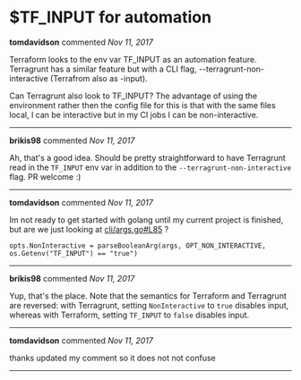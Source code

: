 # $TF_INPUT for automation

**tomdavidson** commented *Nov 11, 2017*

Terraform looks to the env var TF_INPUT  as an automation feature.  Terragrunt has a similar feature but with a CLI flag, --terragrunt-non-interactive (Terrafrom also as -input).

Can Terragrunt also look to TF_INPUT? The advantage of using the environment rather then the config file for this is that with the same files local, I can be interactive but in my CI jobs I can be non-interactive.
<br />
***


**brikis98** commented *Nov 11, 2017*

Ah, that's a good idea. Should be pretty straightforward to have Terragrunt read in the `TF_INPUT` env var in addition to the `--terragrunt-non-interactive` flag. PR welcome :)
***

**tomdavidson** commented *Nov 11, 2017*

Im not ready to get started with golang until my current project is finished, but are we just looking at [cli/args.go#L85](https://github.com/gruntwork-io/terragrunt/blob/5e18856f70be91989c53397f00655c96d2bf052b/cli/args.go#L85) ?

`opts.NonInteractive = parseBooleanArg(args, OPT_NON_INTERACTIVE, os.Getenv("TF_INPUT") == "true")`



***

**brikis98** commented *Nov 11, 2017*

Yup, that's the place. Note that the semantics for Terraform and Terragrunt are reversed: with Terragrunt, setting `NonInteractive` to `true` disables input, whereas with Terraform, setting `TF_INPUT` to `false` disables input.
***

**tomdavidson** commented *Nov 11, 2017*

thanks updated my comment so it does not not confuse
***

